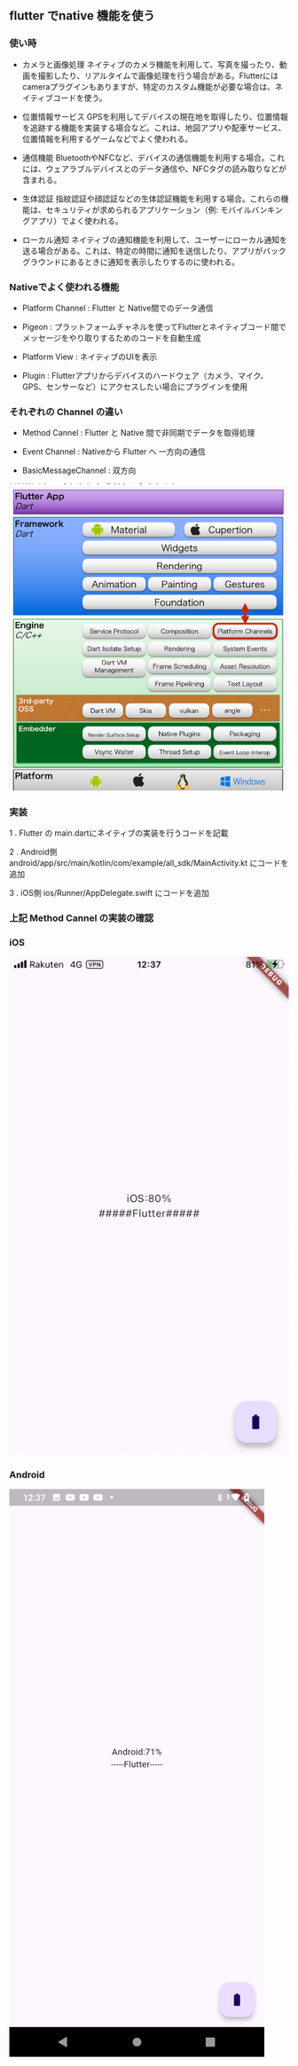 ##  flutter でnative 機能を使う

### 使い時

- カメラと画像処理
ネイティブのカメラ機能を利用して、写真を撮ったり、動画を撮影したり、リアルタイムで画像処理を行う場合がある。Flutterにはcameraプラグインもありますが、特定のカスタム機能が必要な場合は、ネイティブコードを使う。

- 位置情報サービス
GPSを利用してデバイスの現在地を取得したり、位置情報を追跡する機能を実装する場合など。これは、地図アプリや配車サービス、位置情報を利用するゲームなどでよく使われる。

- 通信機能
BluetoothやNFCなど、デバイスの通信機能を利用する場合。これには、ウェアラブルデバイスとのデータ通信や、NFCタグの読み取りなどが含まれる。

- 生体認証
指紋認証や顔認証などの生体認証機能を利用する場合。これらの機能は、セキュリティが求められるアプリケーション（例: モバイルバンキングアプリ）でよく使われる。

- ローカル通知
ネイティブの通知機能を利用して、ユーザーにローカル通知を送る場合がある。これは、特定の時間に通知を送信したり、アプリがバックグラウンドにあるときに通知を表示したりするのに使われる。



### Nativeでよく使われる機能

- Platform Channel : Flutter と Native間でのデータ通信

- Pigeon : プラットフォームチャネルを使ってFlutterとネイティブコード間でメッセージをやり取りするためのコードを自動生成

- Platform View : ネイティブのUIを表示

- Plugin : Flutterアプリからデバイスのハードウェア（カメラ、マイク、GPS、センサーなど）にアクセスしたい場合にプラグインを使用


### それぞれの Channel の違い
- Method Cannel : Flutter と Native 間で非同期でデータを取得処理


- Event Channel : Nativeから Flutter へ 一方向の通信

- BasicMessageChannel : 双方向


![alt text](assets/method.png)


### 実装

1 . Flutter の main.dartにネイティブの実装を行うコードを記載

2 . Android側  android/app/src/main/kotlin/com/example/all_sdk/MainActivity.kt  にコードを追加

3 . iOS側  ios/Runner/AppDelegate.swift にコードを追加

### 上記 Method Cannel  の実装の確認
 
### iOS 
![alt text](assets/ios.png)


### Android 
![alt text](assets/android.png)


